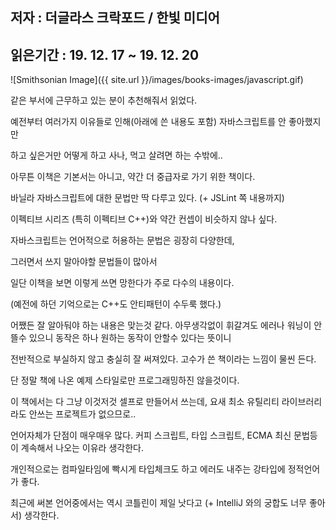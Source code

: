 ## 저자 : 더글라스 크락포드  / 한빛 미디어

## 읽은기간 : 19. 12. 17  ~ 19. 12. 20

![Smithsonian Image]({{ site.url }}/images/books-images/javascript.gif)


같은 부서에 근무하고 있는 분이 추천해줘서 읽었다.

예전부터 여러가지 이유들로 인해(아래에 쓴 내용도 포함) 자바스크립트를 안 좋아했지만

하고 싶은거만 어떻게 하고 사나, 먹고 살려면 하는 수밖에..


아무튼 이책은 기본서는 아니고, 약간 더 중급자로 가기 위한 책이다.

바닐라 자바스크립트에 대한 문법만 딱 다루고 있다.
 (+ JSLint 쪽 내용까지)

이펙티브 시리즈 (특히 이펙티브 C++)와 약간 컨셉이 비슷하지 않나 싶다.

자바스크립트는 언어적으로 허용하는 문법은 굉장히 다양한데,

그러면서 쓰지 말아야할 문법들이 많아서

일단 이책을 보면 이렇게 쓰면 망한다가 주로 다수의 내용이다.

(예전에 하던 기억으로는 C++도 안티패턴이 수두룩 했다.)

어쨌든 잘 알아둬야 하는 내용은 맞는것 같다. 아무생각없이 휘갈겨도 에러나 워닝이 안뜰수 있으니 동작은 하나 원하는 동작이 안할수 있다는 뜻이니

전반적으로 부실하지 않고 충실히 잘 써져있다. 고수가 쓴 책이라는 느낌이 물씬 든다.

단 정말 책에 나온 예제 스타일로만 프로그래밍하진 않을것이다.

이 책에서는 다 그냥 이것저것 셀프로 만들어서 쓰는데, 요새 최소 유틸리티 라이브러리라도 안쓰는 프로젝트가 없으므로..


언어자체가 단점이 매우매우 많다. 커피 스크립트, 타입 스크립트, ECMA 최신 문법등이 계속해서 나오는 이유라 생각한다.

개인적으로는 컴파일타임에 빡시게 타입체크도 하고 에러도 내주는 강타입에 정적언어가 좋다.

최근에 써본 언어중에서는 역시 코틀린이 제일 낫다고 (+ IntelliJ 와의 궁합도 너무 좋아서) 생각한다.
